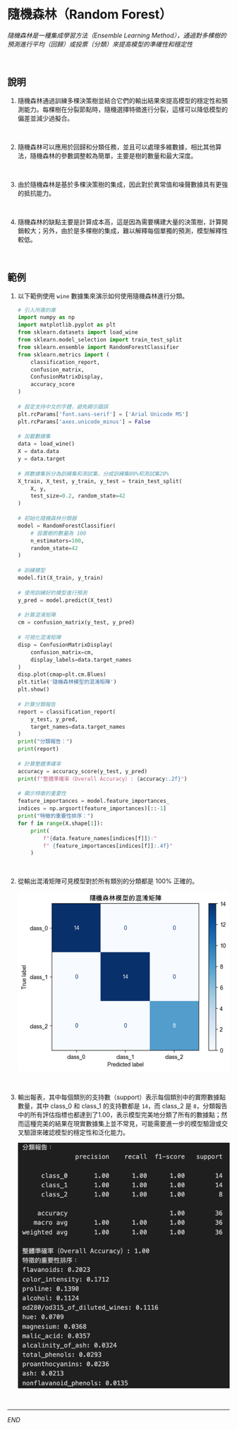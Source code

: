 # 隨機森林（Random Forest）

_隨機森林是一種集成學習方法（Ensemble Learning Method），通過對多棵樹的預測進行平均（回歸）或投票（分類）來提高模型的準確性和穩定性_

<br>

## 說明

1. 隨機森林通過訓練多棵決策樹並結合它們的輸出結果來提高模型的穩定性和預測能力。每棵樹在分裂節點時，隨機選擇特徵進行分裂，這樣可以降低模型的偏差並減少過擬合。

<br>

2. 隨機森林可以應用於回歸和分類任務，並且可以處理多維數據，相比其他算法，隨機森林的參數調整較為簡單，主要是樹的數量和最大深度。

<br>

3. 由於隨機森林是基於多棵決策樹的集成，因此對於異常值和噪聲數據具有更強的抵抗能力。

<br>

4. 隨機森林的缺點主要是計算成本高，這是因為需要構建大量的決策樹，計算開銷較大；另外，由於是多棵樹的集成，難以解釋每個單獨的預測，模型解釋性較低。

<br>

## 範例

1. 以下範例使用 `wine` 數據集來演示如何使用隨機森林進行分類。

    ```python
    # 引入所需的庫
    import numpy as np
    import matplotlib.pyplot as plt
    from sklearn.datasets import load_wine
    from sklearn.model_selection import train_test_split
    from sklearn.ensemble import RandomForestClassifier
    from sklearn.metrics import (
        classification_report, 
        confusion_matrix, 
        ConfusionMatrixDisplay, 
        accuracy_score
    )

    # 設定支持中文的字體，避免顯示錯誤
    plt.rcParams['font.sans-serif'] = ['Arial Unicode MS']
    plt.rcParams['axes.unicode_minus'] = False

    # 加載數據集
    data = load_wine()
    X = data.data
    y = data.target

    # 將數據集拆分為訓練集和測試集，分成訓練集80%和測試集20%
    X_train, X_test, y_train, y_test = train_test_split(
        X, y, 
        test_size=0.2, random_state=42
    )

    # 初始化隨機森林分類器
    model = RandomForestClassifier(
        # 設置樹的數量為 100
        n_estimators=100, 
        random_state=42
    )

    # 訓練模型
    model.fit(X_train, y_train)

    # 使用訓練好的模型進行預測
    y_pred = model.predict(X_test)

    # 計算混淆矩陣
    cm = confusion_matrix(y_test, y_pred)

    # 可視化混淆矩陣
    disp = ConfusionMatrixDisplay(
        confusion_matrix=cm, 
        display_labels=data.target_names
    )
    disp.plot(cmap=plt.cm.Blues)
    plt.title('隨機森林模型的混淆矩陣')
    plt.show()

    # 計算分類報告
    report = classification_report(
        y_test, y_pred, 
        target_names=data.target_names
    )
    print("分類報告：")
    print(report)

    # 計算整體準確率
    accuracy = accuracy_score(y_test, y_pred)
    print(f"整體準確率（Overall Accuracy）: {accuracy:.2f}")

    # 顯示特徵的重要性
    feature_importances = model.feature_importances_
    indices = np.argsort(feature_importances)[::-1]
    print("特徵的重要性排序：")
    for f in range(X.shape[1]):
        print(
            f"{data.feature_names[indices[f]]}:"
            f" {feature_importances[indices[f]]:.4f}"
        )
    ```

<br>

2. 從輸出混淆矩陣可見模型對於所有類別的分類都是 100% 正確的。

    ![](images/img_100.png)

<br>

3. 輸出報表，其中每個類別的支持數（support）表示每個類別中的實際數據點數量，其中 class_0 和 class_1 的支持數都是 `14`，而 class_2 是 `8`，分類報告中的所有評估指標也都達到了1.00，表示模型完美地分類了所有的數據點；然而這種完美的結果在現實數據集上並不常見，可能需要進一步的模型驗證或交叉驗證來確認模型的穩定性和泛化能力。

    ![](images/img_101.png)

<br>

___

_END_